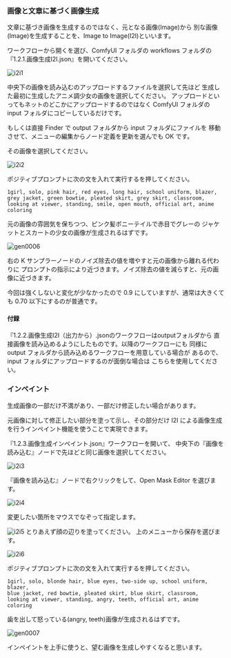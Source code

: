 ### 画像と文章に基づく画像生成

文章に基づき画像を生成するのではなく、元となる画像(Image)から
別な画像(Image)を生成することを、Image to Image(I2I)といいます。

ワークフローから開くを選び、ComfyUI フォルダの workflows フォルダの
『1.2.1.画像生成I2I.json』を開いてください。

![i2i1](img/3301.png)

中央下の画像を読み込むのアップロードするファイルを選択して先ほど
生成した最初に生成したアニメ調少女の画像を選択してください。
アップロードといってもネットのどこかにアップロードするのではなく 
ComfyUI フォルダの input フォルダにコピーしているだけです。

もしくは直接 Finder で output フォルダから input フォルダにファイルを
移動させて、メニューの編集からノード定義を更新を選んでも OK です。

その画像を選択してください。

![i2i2](img/3302.png)

ポジティブプロンプトに次の文を入れて実行するを押してください。

```
1girl, solo, pink hair, red eyes, long hair, school uniform, blazer, 
grey jacket, green bowtie, pleated skirt, grey skirt, classroom, 
looking at viewer, standing, smile, open mouth, official art, anime coloring
```

元の画像の雰囲気を保ちつつ、ピンク髪ポニーテイルで赤目でグレーの
ジャケットとスカートの少女の画像が生成されるはずです。

![gen0006](generated/0006.png)

右の K サンプラーノードのノイズ除去の値を増やすと元の画像から離れる代わりに
プロンプトの指示により近づきます。ノイズ除去の値を減らすと、元の画像に近づきます。

今回は強くしないと変化が少なかったので 0.9 にしていますが、通常は大きくても
0.70 以下にするのが普通です。

#### 付録
『1.2.2.画像生成I2I（出力から）.jsonのワークフローはoutputフォルダから
直接画像を読み込めるようにしたものです。以降のワークフローにも
同様に output フォルダから読み込めるワークフローを用意している場合が
あるので、input フォルダにアップロードするのが面倒な場合は
こちらを使用してください。

### インペイント
生成画像の一部だけ不満があり、一部だけ修正したい場合があります。

元画像に対して修正したい部分を塗って示し、その部分だけ
I2I による画像生成を行うインペイント機能を使うことで実現できます。

『1.2.3.画像生成インペイント.json』ワークフローを開いて、
中央下の『画像を読み込む』ノードで先ほどと同じ画像を選択してください。

![i2i3](img/3303.png)

『画像を読み込む』ノードで右クリックをして、Open Mask Editor を選びます。

![i2i4](img/3304.png)

変更したい箇所をマウスでなぞって指定します。

![i2i5](img/3305.png)
とりあえず顔の辺りを塗ってください。
上のメニューから保存を選びます。

![i2i6](img/3306.png)

ポジティブプロンプトに次の文を入れて実行するを押してください。

```
1girl, solo, blonde hair, blue eyes, two-side up, school uniform, blazer, 
blue jacket, red bowtie, pleated skirt, blue skirt, classroom, 
looking at viewer, standing, angry, teeth, official art, anime coloring
```

歯を出して怒っている(angry, teeth)画像が生成されるはずです。

![gen0007](generated/0007.png)

インペイントを上手に使うと、望む画像を生成しやすくなると思います。
